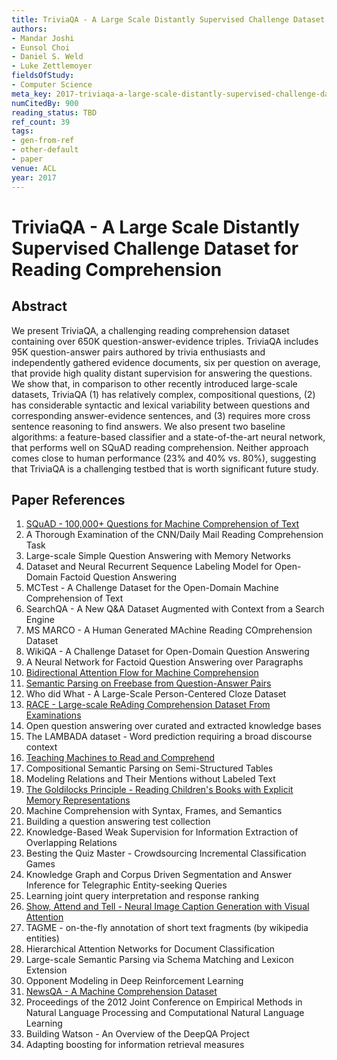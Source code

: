 ```yaml
---
title: TriviaQA - A Large Scale Distantly Supervised Challenge Dataset for Reading Comprehension
authors:
- Mandar Joshi
- Eunsol Choi
- Daniel S. Weld
- Luke Zettlemoyer
fieldsOfStudy:
- Computer Science
meta_key: 2017-triviaqa-a-large-scale-distantly-supervised-challenge-dataset-for-reading-comprehension
numCitedBy: 900
reading_status: TBD
ref_count: 39
tags:
- gen-from-ref
- other-default
- paper
venue: ACL
year: 2017
---
```


# TriviaQA - A Large Scale Distantly Supervised Challenge Dataset for Reading Comprehension

## Abstract

We present TriviaQA, a challenging reading comprehension dataset containing over 650K question-answer-evidence triples. TriviaQA includes 95K question-answer pairs authored by trivia enthusiasts and independently gathered evidence documents, six per question on average, that provide high quality distant supervision for answering the questions. We show that, in comparison to other recently introduced large-scale datasets, TriviaQA (1) has relatively complex, compositional questions, (2) has considerable syntactic and lexical variability between questions and corresponding answer-evidence sentences, and (3) requires more cross sentence reasoning to find answers. We also present two baseline algorithms: a feature-based classifier and a state-of-the-art neural network, that performs well on SQuAD reading comprehension. Neither approach comes close to human performance (23% and 40% vs. 80%), suggesting that TriviaQA is a challenging testbed that is worth significant future study.

## Paper References

1. [SQuAD - 100,000+ Questions for Machine Comprehension of Text](2016-squad-100-000-questions-for-machine-comprehension-of-text)
2. A Thorough Examination of the CNN/Daily Mail Reading Comprehension Task
3. Large-scale Simple Question Answering with Memory Networks
4. Dataset and Neural Recurrent Sequence Labeling Model for Open-Domain Factoid Question Answering
5. MCTest - A Challenge Dataset for the Open-Domain Machine Comprehension of Text
6. SearchQA - A New Q&A Dataset Augmented with Context from a Search Engine
7. MS MARCO - A Human Generated MAchine Reading COmprehension Dataset
8. WikiQA - A Challenge Dataset for Open-Domain Question Answering
9. A Neural Network for Factoid Question Answering over Paragraphs
10. [Bidirectional Attention Flow for Machine Comprehension](2017-bidirectional-attention-flow-for-machine-comprehension)
11. [Semantic Parsing on Freebase from Question-Answer Pairs](2013-semantic-parsing-on-freebase-from-question-answer-pairs)
12. Who did What - A Large-Scale Person-Centered Cloze Dataset
13. [RACE - Large-scale ReAding Comprehension Dataset From Examinations](2017-race-large-scale-reading-comprehension-dataset-from-examinations)
14. Open question answering over curated and extracted knowledge bases
15. The LAMBADA dataset - Word prediction requiring a broad discourse context
16. [Teaching Machines to Read and Comprehend](2015-teaching-machines-to-read-and-comprehend)
17. Compositional Semantic Parsing on Semi-Structured Tables
18. Modeling Relations and Their Mentions without Labeled Text
19. [The Goldilocks Principle - Reading Children's Books with Explicit Memory Representations](2016-the-goldilocks-principle-reading-children-s-books-with-explicit-memory-representations)
20. Machine Comprehension with Syntax, Frames, and Semantics
21. Building a question answering test collection
22. Knowledge-Based Weak Supervision for Information Extraction of Overlapping Relations
23. Besting the Quiz Master - Crowdsourcing Incremental Classification Games
24. Knowledge Graph and Corpus Driven Segmentation and Answer Inference for Telegraphic Entity-seeking Queries
25. Learning joint query interpretation and response ranking
26. [Show, Attend and Tell - Neural Image Caption Generation with Visual Attention](2015-show-attend-and-tell-neural-image-caption-generation-with-visual-attention)
27. TAGME - on-the-fly annotation of short text fragments (by wikipedia entities)
28. Hierarchical Attention Networks for Document Classification
29. Large-scale Semantic Parsing via Schema Matching and Lexicon Extension
30. Opponent Modeling in Deep Reinforcement Learning
31. [NewsQA - A Machine Comprehension Dataset](2017-newsqa-a-machine-comprehension-dataset)
32. Proceedings of the 2012 Joint Conference on Empirical Methods in Natural Language Processing and Computational Natural Language Learning
33. Building Watson - An Overview of the DeepQA Project
34. Adapting boosting for information retrieval measures
